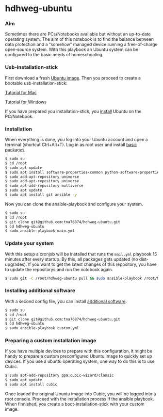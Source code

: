 # hdhweg-ubuntu

### Aim

Sometimes there are PCs/Notebooks available but without an up-to-date operating system. The aim of this notebook is to find the balance between data protection and a “somehow” managed device running a free-of-charge open-source system.  With this playbook an Ubuntu system can be configured to the basic needs of homeschooling. 

### Usb-installation-stick

First download a fresh [Ubuntu image](http://releases.ubuntu.com/18.04.4/ubuntu-18.04.4-desktop-amd64.iso). Then you proceed to create a bootable usb-installation-stick:

[Tutorial for Mac](https://ubuntu.com/tutorials/tutorial-create-a-usb-stick-on-macos#3-prepare-the-usb-stick) 

[Tutorial for Windows](https://ubuntu.com/tutorials/tutorial-create-a-usb-stick-on-windows?_ga=2.155856051.944099286.1569325450-264943242.1569325450#2-requirements) 

If you have prepared you installation-stick, you [install](https://ubuntu.com/tutorials/tutorial-install-ubuntu-desktop#4-boot-from-usb-flash-drive) Ubuntu on the PC/Notebook.

### Installation

When everything is done, you log into your Ubuntu account and open a terminal (shortcut Ctrl+Alt+T). Log in as root user and install [basic packages](roles/base/tasks/mail.yml).

```bash
$ sudo su
$ cd /root
$ sudo apt update
$ sudo apt install software-properties-common python-software-properties
$ sudo add-apt-repository universe
$ sudo add-apt-repository universe
$ sudo apt-add-repository multiverse
$ sudo apt update
$ sudo apt install git ansible -y
```

Now you can clone the ansible-playbook and configure your system.

```bash
$ sudo su
$ cd /root
$ git clone git@github.com:tna76874/hdhweg-ubuntu.git
$ cd hdhweg-ubuntu
$ sudo ansible-playbook main.yml
```

### Update your system

With this setup a cronjob will be installed that runs the `mail.yml` playbook 15 minutes after every startup. By this, all packages gets updated (no dist-upgrades). If you want to get the latest changes of this repository, you have to update the repositorys and run the notebook again.

```bash
$ sudo git -C /root/hdhweg-ubuntu pull && sudo ansible-playbook /root/hdhweg-ubuntu/main.yml
```

### Installing additional software

With a second config file, you can install [additional software](roles/custom/tasks/mail.yml).


```bash
$ sudo su
$ cd /root
$ git clone git@github.com:tna76874/hdhweg-ubuntu.git
$ cd hdhweg-ubuntu
$ sudo ansible-playbook custom.yml
```

### Preparing a custom installation image

If you have multiple devices to prepare with this configuration, it might be handy to prepare a custom preconfigured Ubuntu image to quickly set up devices. If you use a ubuntu operating system, one way to do this is to use Cubic.

```bash
$ sudo apt-add-repository ppa:cubic-wizard/classic
$ sudo apt update
$ sudo apt install cubic
```

Once loaded the original Ubuntu image into Cubic, you will be logged into a root console. Proceed with the installation process if the ansible playbook. When finnished, you create a boot-installation-stick with your custom image.

